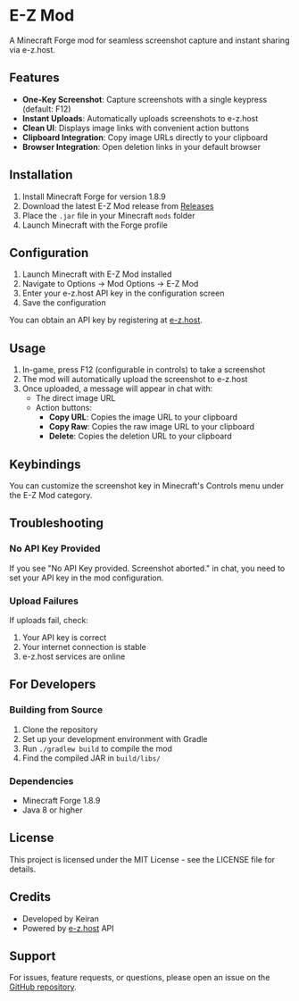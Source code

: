 # E-Z Mod

A Minecraft Forge mod for seamless screenshot capture and instant sharing via e-z.host.

## Features

- **One-Key Screenshot**: Capture screenshots with a single keypress (default: F12)
- **Instant Uploads**: Automatically uploads screenshots to e-z.host
- **Clean UI**: Displays image links with convenient action buttons
- **Clipboard Integration**: Copy image URLs directly to your clipboard
- **Browser Integration**: Open deletion links in your default browser

## Installation

1. Install Minecraft Forge for version 1.8.9
2. Download the latest E-Z Mod release from [Releases](https://github.com/q4ow/EZMod/releases)
3. Place the `.jar` file in your Minecraft `mods` folder
4. Launch Minecraft with the Forge profile

## Configuration

1. Launch Minecraft with E-Z Mod installed
2. Navigate to Options → Mod Options → E-Z Mod
3. Enter your e-z.host API key in the configuration screen
4. Save the configuration

You can obtain an API key by registering at [e-z.host](https://e-z.host).

## Usage

1. In-game, press F12 (configurable in controls) to take a screenshot
2. The mod will automatically upload the screenshot to e-z.host
3. Once uploaded, a message will appear in chat with:
   - The direct image URL
   - Action buttons:
     - **Copy URL**: Copies the image URL to your clipboard
     - **Copy Raw**: Copies the raw image URL to your clipboard
     - **Delete**: Copies the deletion URL to your clipboard

## Keybindings

You can customize the screenshot key in Minecraft's Controls menu under the E-Z Mod category.

## Troubleshooting

### No API Key Provided
If you see "No API Key provided. Screenshot aborted." in chat, you need to set your API key in the mod configuration.

### Upload Failures
If uploads fail, check:
1. Your API key is correct
2. Your internet connection is stable
3. e-z.host services are online

## For Developers

### Building from Source

1. Clone the repository
2. Set up your development environment with Gradle
3. Run `./gradlew build` to compile the mod
4. Find the compiled JAR in `build/libs/`

### Dependencies

- Minecraft Forge 1.8.9
- Java 8 or higher

## License

This project is licensed under the MIT License - see the LICENSE file for details.

## Credits

- Developed by Keiran
- Powered by [e-z.host](https://e-z.host) API

## Support

For issues, feature requests, or questions, please open an issue on the [GitHub repository](https://github.com/q4ow/EZMod/issues).
